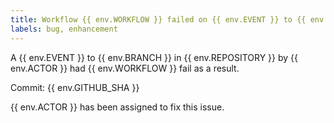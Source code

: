 ```yaml
---
title: Workflow {{ env.WORKFLOW }} failed on {{ env.EVENT }} to {{ env.BRANCH }} in {{ env.REPOSITORY }}
labels: bug, enhancement
---
```


A {{ env.EVENT }} to {{ env.BRANCH }} in {{ env.REPOSITORY }} by {{ env.ACTOR }} had {{ env.WORKFLOW }} fail as a result.

Commit: {{ env.GITHUB_SHA }}

{{ env.ACTOR }} has been assigned to fix this issue. 

